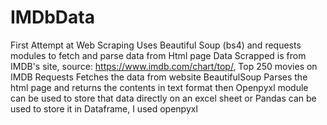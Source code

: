 # IMDbData
First Attempt at Web Scraping
Uses Beautiful Soup (bs4) and requests modules to fetch and parse data from Html page
Data Scrapped is from IMDB's site, source: https://www.imdb.com/chart/top/, Top 250 movies on IMDB
Requests Fetches the data from website
BeautifulSoup Parses the html page and returns the contents in text format
then Openpyxl module can be used to store that data directly on an excel sheet or Pandas can be used to store it in Dataframe, I used openpyxl
